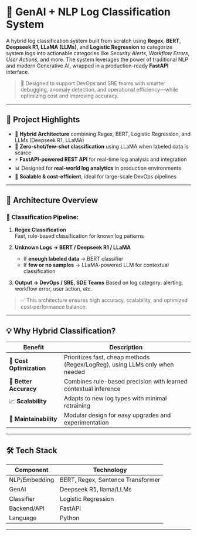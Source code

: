 # 🧠 GenAI + NLP Log Classification System

A hybrid log classification system built from scratch using **Regex**, **BERT**, **Deepseek R1, LLaMA (LLMs)**, and **Logistic Regression** to categorize system logs into actionable categories like *Security Alerts*, *Workflow Errors*, *User Actions*, and more. The system leverages the power of traditional NLP and modern Generative AI, wrapped in a production-ready **FastAPI** interface.

> 🚀 Designed to support DevOps and SRE teams with smarter debugging, anomaly detection, and operational efficiency—while optimizing cost and improving accuracy.

---

## 📌 Project Highlights

- 🧩 **Hybrid Architecture** combining Regex, BERT, Logistic Regression, and LLMs (Deepseek R1, LLaMA)
- 🧠 **Zero-shot/few-shot classification** using LLaMA when labeled data is scarce
- ⚡ **FastAPI-powered REST API** for real-time log analysis and integration
- 📊 Designed for **real-world log analytics** in production environments
- 🔁 **Scalable & cost-efficient**, ideal for large-scale DevOps pipelines

---

## 🧱 Architecture Overview

### 🔷 Classification Pipeline:
1. **Regex Classification**  
   Fast, rule-based classification for known log patterns

2. **Unknown Logs → BERT / Deepseek R1 / LLaMA**
   - If **enough labeled data** → BERT classifier
   - If **few or no samples** → LLaMA-powered LLM for contextual classification

3. **Output → DevOps / SRE, SDE Teams**
   Based on log category: alerting, workflow error, user action, etc.

> ✅ This architecture ensures high accuracy, scalability, and optimized cost-performance balance.

---

## 💡 Why Hybrid Classification?

| Benefit               | Description |
|-----------------------|-------------|
| 💸 **Cost Optimization** | Prioritizes fast, cheap methods (Regex/LogReg), using LLMs only when needed |
| 🎯 **Better Accuracy**   | Combines rule-based precision with learned contextual inference |
| 📈 **Scalability**       | Adapts to new log types with minimal retraining |
| 🔧 **Maintainability**   | Modular design for easy upgrades and experimentation |

---

## 🛠️ Tech Stack

| Component      | Technology                        |
|----------------|-----------------------------------|
| NLP/Embedding  | BERT, Regex, Sentence Transformer |
| GenAI          | Deepseek R1, llama/LLMs           |
| Classifier     | Logistic Regression               |
| Backend/API    | FastAPI                           |
| Language       | Python                            |

---
